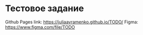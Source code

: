 # Тестовое задание

Github Pages link: https://juliaavramenko.github.io/TODO/
Figma: https://www.figma.com/file/TODO

